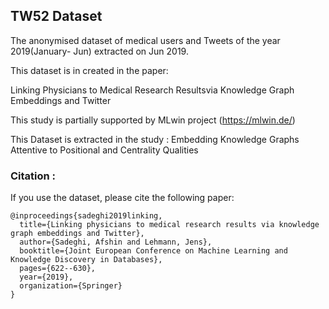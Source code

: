 ## TW52 Dataset 

The anonymised dataset of medical users and Tweets of the year 2019(January- Jun) extracted on Jun 2019. 

This dataset is in created in the paper:


Linking Physicians to Medical Research Resultsvia Knowledge Graph Embeddings and Twitter



This study is partially supported by MLwin project (https://mlwin.de/)


This Dataset is extracted in the study : Embedding Knowledge Graphs Attentive to Positional and Centrality Qualities

### Citation :
If you use the dataset, please cite the following paper:

```
@inproceedings{sadeghi2019linking,
  title={Linking physicians to medical research results via knowledge graph embeddings and Twitter},
  author={Sadeghi, Afshin and Lehmann, Jens},
  booktitle={Joint European Conference on Machine Learning and Knowledge Discovery in Databases},
  pages={622--630},
  year={2019},
  organization={Springer}
}
```
